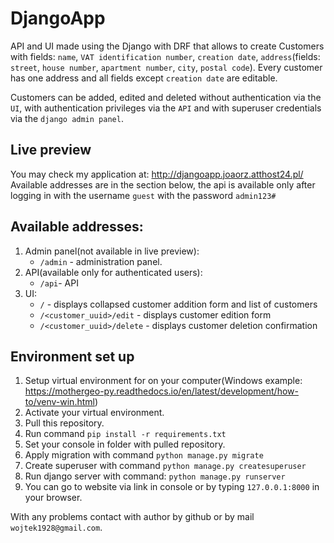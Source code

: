# DjangoApp
API and UI made using the Django with DRF that allows to create Customers with fields: `name`, `VAT identification number`, `creation date`, `address`(fields: `street`, `house number`, `apartment number`, `city`, `postal code`). Every customer has one address and all fields except `creation date` are editable.

Customers can be added, edited and deleted without authentication via the `UI`, with authentication privileges via the `API` and with superuser credentials via the `django admin panel`.

## Live preview
You may check my application at: http://djangoapp.joaorz.atthost24.pl/ Available addresses are in the section below, the api is available only after logging in with the username `guest` with the password `admin123#` 

## Available addresses:
1. Admin panel(not available in live preview):
    - `/admin` - administration panel.
2. API(available only for authenticated users):
    - `/api`- API
3. UI:
    - `/` - displays collapsed customer addition form and list of customers
    - `/<customer_uuid>/edit` - displays customer edition form
    - `/<customer_uuid>/delete` - displays customer deletion confirmation

## Environment set up 
1. Setup virtual environment for on your computer(Windows example: https://mothergeo-py.readthedocs.io/en/latest/development/how-to/venv-win.html)
2. Activate your virtual environment.
3. Pull this repository.
4. Run command `pip install -r requirements.txt`
5. Set your console in folder with pulled repository.
6. Apply migration with command `python manage.py migrate`
7. Create superuser with command `python manage.py createsuperuser`
8. Run django server with command: `python manage.py runserver`
9. You can go to website via link in console or by typing `127.0.0.1:8000` in your browser.

With any problems contact with author by github or by mail `wojtek1928@gmail.com`.

